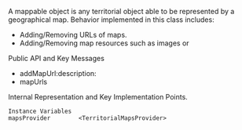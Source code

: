 A mappable object is any territorial object able to be represented by a geographical map. Behavior implemented in this class includes:

- Adding/Removing URLs of maps.
- Adding/Removing map resources such as images or 

Public API and Key Messages

- addMapUrl:description: 
- mapUrls

 
Internal Representation and Key Implementation Points.

    Instance Variables
	mapsProvider		<TerritorialMapsProvider>
